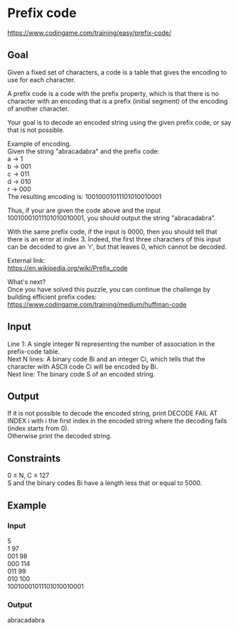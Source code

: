 # Prefix code
https://www.codingame.com/training/easy/prefix-code/

## Goal
Given a fixed set of characters, a code is a table that gives the encoding to use for each character.

A prefix code is a code with the prefix property, which is that there is no character with an encoding that is a prefix (initial segment) of the encoding of another character.


Your goal is to decode an encoded string using the given prefix code, or say that is not possible.

Example of encoding. <br>
Given the string "abracadabra" and the prefix code: <br>
a -> 1 <br>
b -> 001 <br>
c -> 011 <br>
d -> 010 <br>
r -> 000 <br>
The resulting encoding is: 10010001011101010010001

Thus, if your are given the code above and the input 10010001011101010010001, you should output the string "abracadabra".

With the same prefix code, if the input is 0000, then you should tell that there is an error at index 3. Indeed, the first three characters of this input can be decoded to give an 'r', but that leaves 0, which cannot be decoded.


External link: <br>
https://en.wikipedia.org/wiki/Prefix_code


What's next? <br>
Once you have solved this puzzle, you can continue the challenge by building efficient prefix codes: <br>
https://www.codingame.com/training/medium/huffman-code

## Input
Line 1: A single integer N representing the number of association in the prefix-code table. <br>
Next N lines: A binary code Bi and an integer Ci, which tells that the character with ASCII code Ci will be encoded by Bi. <br>
Next line: The binary code S of an encoded string.

## Output
If it is not possible to decode the encoded string, print DECODE FAIL AT INDEX i with i the first index in the encoded string where the decoding fails (index starts from 0).  <br>
Otherwise print the decoded string.

## Constraints
0 ≤ N, C ≤ 127 <br>
S and the binary codes Bi have a length less that or equal to 5000.

## Example
### Input
5 <br> 
1 97 <br>
001 98 <br>
000 114 <br>
011 99 <br>
010 100 <br>
10010001011101010010001

### Output
abracadabra
